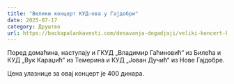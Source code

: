 ```yaml
---
title: "Велики концерт КУД-ова у Гајдобри"
date: 2025-07-17
category: Друштво
url: https://backapalankavesti.com/desavanja-dogadjaji/veliki-koncert-kud-ova-u-gajdobri-21/
---
```


Поред домаћина, наступају и ГКУД „Владимир Гаћиновић“ из Билећа и КУД „Вук Караџић“ из Темерина и КУД „Јован Дучић“ из Нове Гајдобре.

Цена улазнице за овај концерт је 400 динара.
